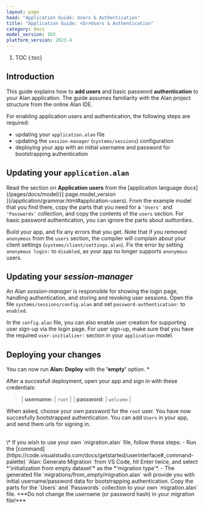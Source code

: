```yaml
---
layout: page
head: "Application Guide: Users & Authentication"
title: "Application Guide: <br>Users & Authentication"
category: docs
model_version: 103
platform_version: 2023.4
---
```


1. TOC
{:toc}

## Introduction
This guide explains how to **add users** and basic password **authentication** to your Alan application.
The guide assumes familiarity with the Alan project structure from the online Alan IDE.

For enabling application users and authentication, the following steps are required:
- updating your `application.alan` file
- updating the `session-manager` (`systems/sessions`) configuration
- deploying your app with an initial username and password for bootstrapping authentication


## Updating your `application.alan`
Read the section on **Application users** from the [application language docs](/pages/docs/model/{{ page.model_version }}/application/grammar.html#application-users).
From the example model that you find there, copy the parts that you need for a `'Users'` and `'Passwords'` collection, and copy the contents of the `users` section.
For basic password authentication, you can ignore the parts about *authorities*.

Build your app, and fix any errors that you get.
Note that if you removed `anonymous` from the `users` section, the compiler will complain about your client settings (`systems/client/settings.alan`).
Fix the error by setting `anonymous login:` to `disabled`, as your app no longer supports `anonymous` users.


## Updating your *session-manager*
An Alan *session-manager* is responsible for showing the login page, handling authentication, and storing and revoking user sessions.
Open the file `systems/sessions/config.alan` and set `password-authentication:` to `enabled`.

In the `config.alan` file, you can also enable user creation for supporting user sign-up via the login page.
For user sign-up, make sure that you have the required `user-initializer:` section in your `application` model.

## Deploying your changes
You can now run **Alan: Deploy** with the **'empty'** option. \*

After a succesfull deployment, open your app and sign in with these credentials:

> | **username:** | `root` |
> | **password:** | `welcome` |

When asked, choose your own password for the `root` user.
You have now succesfully bootstrapped authentication.
You can add `Users` in your app, and send them urls for signing in.

<br>
\* If you wish to use your own `migration.alan` file, follow these steps:
- Run the [command](https://code.visualstudio.com/docs/getstarted/userinterface#_command-palette) `Alan: Generate Migration` from VS Code, hit Enter twice, and select *'initialization from empty dataset'* as the *'migration type'*.
- The generated file `migrations/from_empty/migration.alan` will provide you with initial username/password data for bootstrapping authentication. Copy the parts for the `Users` and `Passwords` collection to your own `migration.alan` file.
***Do not change the username (or password hash) in your migration file!***



